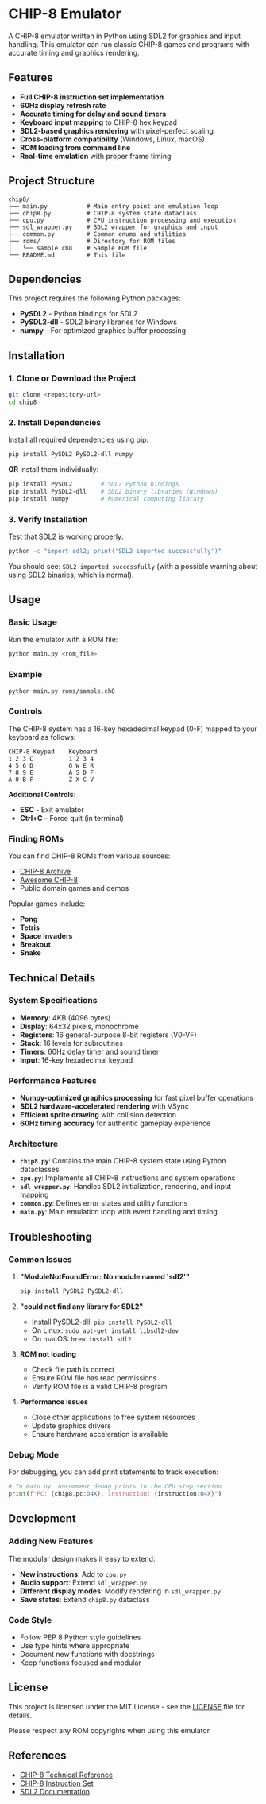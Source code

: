 ﻿# CHIP-8 Emulator

A CHIP-8 emulator written in Python using SDL2 for graphics and input handling. This emulator can run classic CHIP-8 games and programs with accurate timing and graphics rendering.

## Features

- **Full CHIP-8 instruction set implementation**
- **60Hz display refresh rate**
- **Accurate timing for delay and sound timers**
- **Keyboard input mapping** to CHIP-8 hex keypad
- **SDL2-based graphics rendering** with pixel-perfect scaling
- **Cross-platform compatibility** (Windows, Linux, macOS)
- **ROM loading from command line**
- **Real-time emulation** with proper frame timing

## Project Structure

```
chip8/
├── main.py           # Main entry point and emulation loop
├── chip8.py          # CHIP-8 system state dataclass
├── cpu.py            # CPU instruction processing and execution
├── sdl_wrapper.py    # SDL2 wrapper for graphics and input
├── common.py         # Common enums and utilities
├── roms/             # Directory for ROM files
│   └── sample.ch8    # Sample ROM file
└── README.md         # This file
```

## Dependencies

This project requires the following Python packages:

- **PySDL2** - Python bindings for SDL2
- **PySDL2-dll** - SDL2 binary libraries for Windows
- **numpy** - For optimized graphics buffer processing

## Installation

### 1. Clone or Download the Project

```bash
git clone <repository-url>
cd chip8
```

### 2. Install Dependencies

Install all required dependencies using pip:

```bash
pip install PySDL2 PySDL2-dll numpy
```

**OR** install them individually:

```bash
pip install PySDL2        # SDL2 Python bindings
pip install PySDL2-dll    # SDL2 binary libraries (Windows)
pip install numpy         # Numerical computing library
```

### 3. Verify Installation

Test that SDL2 is working properly:

```bash
python -c "import sdl2; print('SDL2 imported successfully')"
```

You should see: `SDL2 imported successfully` (with a possible warning about using SDL2 binaries, which is normal).

## Usage

### Basic Usage

Run the emulator with a ROM file:

```bash
python main.py <rom_file>
```

### Example

```bash
python main.py roms/sample.ch8
```

### Controls

The CHIP-8 system has a 16-key hexadecimal keypad (0-F) mapped to your keyboard as follows:

```
CHIP-8 Keypad    Keyboard
1 2 3 C          1 2 3 4
4 5 6 D          Q W E R  
7 8 9 E          A S D F
A 0 B F          Z X C V
```

**Additional Controls:**
- **ESC** - Exit emulator
- **Ctrl+C** - Force quit (in terminal)

### Finding ROMs

You can find CHIP-8 ROMs from various sources:
- [CHIP-8 Archive](https://www.chip-8.com/)
- [Awesome CHIP-8](https://github.com/tobiasvl/awesome-chip-8)
- Public domain games and demos

Popular games include:
- **Pong**
- **Tetris** 
- **Space Invaders**
- **Breakout**
- **Snake**

## Technical Details

### System Specifications

- **Memory**: 4KB (4096 bytes)
- **Display**: 64x32 pixels, monochrome
- **Registers**: 16 general-purpose 8-bit registers (V0-VF)
- **Stack**: 16 levels for subroutines
- **Timers**: 60Hz delay timer and sound timer
- **Input**: 16-key hexadecimal keypad

### Performance Features

- **Numpy-optimized graphics processing** for fast pixel buffer operations
- **SDL2 hardware-accelerated rendering** with VSync
- **Efficient sprite drawing** with collision detection
- **60Hz timing accuracy** for authentic gameplay experience

### Architecture

- **`chip8.py`**: Contains the main CHIP-8 system state using Python dataclasses
- **`cpu.py`**: Implements all CHIP-8 instructions and system operations  
- **`sdl_wrapper.py`**: Handles SDL2 initialization, rendering, and input mapping
- **`common.py`**: Defines error states and utility functions
- **`main.py`**: Main emulation loop with event handling and timing

## Troubleshooting

### Common Issues

1. **"ModuleNotFoundError: No module named 'sdl2'"**
   ```bash
   pip install PySDL2 PySDL2-dll
   ```

2. **"could not find any library for SDL2"**
   - Install PySDL2-dll: `pip install PySDL2-dll`
   - On Linux: `sudo apt-get install libsdl2-dev`
   - On macOS: `brew install sdl2`

3. **ROM not loading**
   - Check file path is correct
   - Ensure ROM file has read permissions
   - Verify ROM file is a valid CHIP-8 program

4. **Performance issues**
   - Close other applications to free system resources
   - Update graphics drivers
   - Ensure hardware acceleration is available

### Debug Mode

For debugging, you can add print statements to track execution:

```python
# In main.py, uncomment debug prints in the CPU step section
print(f"PC: {chip8.pc:04X}, Instruction: {instruction:04X}")
```

## Development

### Adding New Features

The modular design makes it easy to extend:

- **New instructions**: Add to `cpu.py` 
- **Audio support**: Extend `sdl_wrapper.py`
- **Different display modes**: Modify rendering in `sdl_wrapper.py`
- **Save states**: Extend `chip8.py` dataclass

### Code Style

- Follow PEP 8 Python style guidelines
- Use type hints where appropriate  
- Document new functions with docstrings
- Keep functions focused and modular

## License

This project is licensed under the MIT License - see the [LICENSE](LICENSE) file for details.

Please respect any ROM copyrights when using this emulator.

## References

- [CHIP-8 Technical Reference](http://devernay.free.fr/hacks/chip8/C8TECH10.HTM)
- [CHIP-8 Instruction Set](https://en.wikipedia.org/wiki/CHIP-8#Opcode_table)
- [SDL2 Documentation](https://wiki.libsdl.org/)
